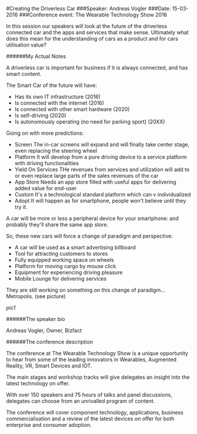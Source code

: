 #Creating the Driverless Car
###Speaker: Andreas Vogler
###Date: 15-03-2016
###Conference event: The Wearable Technology Show 2016

In this session our speakers will look at the future of the driverless connected car and the apps and services that make sense. Ultimately what does this mean for the understanding of cars as a product and for cars utilisation value?
 
######My Actual Notes

A driverless car is important for business if it is always connected, and has smart content.

The Smart Car of the future will have:
- Has its own IT infrastructure (2016)
- Is connected with the internet (2016)
- Is connected with other smart hardware (2020)
- Is self-driving (2020) 
- Is autonomously operating (no need for parking sport) (20XX)

Going on with more predictions:
- Screen
    The in-car screens will expand and will finally take center stage, even replacing the steering wheel
- Platform
    It will develop from a pure driving device to a service platform with driving functionalities
- Yield On Services
    THe revenues from services and utilization will add to or even replace large parts of the sales revenues of the car
- App Store
    Needs an app store filled with useful apps for delivering added value for end-user
- Custom
    It's a technological standard platform which can v individualized 
- Adopt
    It will happen as for smartphone, people won't believe until they try it.

A car will be more or less a peripheral device for your smartphone: and probably they'll share the same app store.

So, these new cars will force a change of paradigm and perspective:
* A car will be used as a smart advertising billboard
* Tool for attracting customers to stores
* Fully equipped working space on wheels
* Platform for moving cargo by mouse click
* Equipment for experiencing driving pleasure
* Mobile Lounge for delivering services

They are still working on something on this change of paradigm... Metropolis.
(see picture)

*pic1*

######The speaker bio

Andreas Vogler, Owner, Bizfact
 
######The conference description

The conference at The Wearable Technology Show is a unique opportunity to hear from some of the leading innovators in Wearables, Augmented Reality, VR, Smart Devices and IOT.

The main stages and workshop tracks will give delegates an insight into the latest technology on offer.

With over 150 speakers and 75 hours of talks and panel discussions, delegates can choose from an unrivalled program of content.

The conference will cover component technology, applications, business commercialisation and a review of the latest devices on offer for both enterprise and consumer adoption.